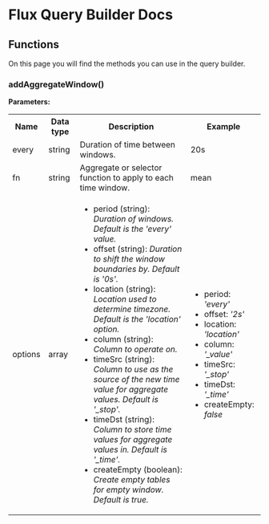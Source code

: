 # Flux Query Builder Docs

## Functions

On this page you will find the methods you can use in the query builder.

### addAggregateWindow()

**Parameters:**

<table>
  <tbody>
    <tr>
      <th>Name</th>
      <th>Data type</th>
      <th>Description</th>
      <th>Example</th>
    </tr>
    <tr>
      <td>every</td>
      <td>string</td>
      <td>Duration of time between windows.</td>
      <td>20s</td>
    </tr>
    <tr>
      <td>fn</td>
      <td>string</td>
      <td>Aggregate or selector function to apply to each time window.</td>
      <td>mean</td>
    </tr>
    <tr>
      <td>options</td>
      <td>array</td>
      <td>
        <ul>
          <li>
            period (string): <i>Duration of windows. Default is the 'every' value.</i>
          </li>
          <li>
            offset (string): <i>Duration to shift the window boundaries by. Default is '0s'.</i>
          </li>
          <li>
            location (string): <i>Location used to determine timezone. Default is the 'location' option.</i>
          </li>
          <li>
            column (string): <i>Column to operate on.</i>
          </li>
          <li>
            timeSrc (string): <i>Column to use as the source of the new time value for aggregate values. Default is '_stop'.</i>
          </li>
          <li>
            timeDst (string): <i>Column to store time values for aggregate values in. Default is '_time'.</i>
          </li>
          <li>
            createEmpty (boolean): <i>Create empty tables for empty window. Default is true.</i>
          </li>
        </ul>
      </td>
      <td>
        <ul>
          <li>period: <i>'every'</i></li>
          <li>offset: <i>'2s'</i></li>
          <li>location: <i>'location'</i></li>
          <li>column: <i>'_value'</i></li>
          <li>timeSrc: <i>'_stop'</i></li>
          <li>timeDst: <i>'_time'</i></li>
          <li>createEmpty: <i>false</i></li>
        </ul>
      </td>
    </tr>

  </tbody>
</table>
